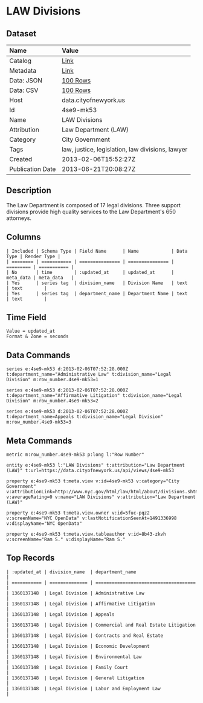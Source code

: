 # LAW Divisions

## Dataset

| Name | Value |
| :--- | :---- |
| Catalog | [Link](https://catalog.data.gov/dataset/law-divisions-f6364) |
| Metadata | [Link](https://data.cityofnewyork.us/api/views/4se9-mk53) |
| Data: JSON | [100 Rows](https://data.cityofnewyork.us/api/views/4se9-mk53/rows.json?max_rows=100) |
| Data: CSV | [100 Rows](https://data.cityofnewyork.us/api/views/4se9-mk53/rows.csv?max_rows=100) |
| Host | data.cityofnewyork.us |
| Id | 4se9-mk53 |
| Name | LAW Divisions |
| Attribution | Law Department (LAW) |
| Category | City Government |
| Tags | law, justice, legislation, law divisions, lawyer |
| Created | 2013-02-06T15:52:27Z |
| Publication Date | 2013-06-21T20:08:27Z |

## Description

The Law Department is composed of 17 legal divisions. Three support divisions provide high quality services to the Law Department's 650 attorneys.

## Columns

```ls
| Included | Schema Type | Field Name      | Name            | Data Type | Render Type |
| ======== | =========== | =============== | =============== | ========= | =========== |
| No       | time        | :updated_at     | updated_at      | meta_data | meta_data   |
| Yes      | series tag  | division_name   | Division Name   | text      | text        |
| Yes      | series tag  | department_name | Department Name | text      | text        |
```

## Time Field

```ls
Value = updated_at
Format & Zone = seconds
```

## Data Commands

```ls
series e:4se9-mk53 d:2013-02-06T07:52:28.000Z t:department_name="Administrative Law" t:division_name="Legal Division" m:row_number.4se9-mk53=1

series e:4se9-mk53 d:2013-02-06T07:52:28.000Z t:department_name="Affirmative Litigation" t:division_name="Legal Division" m:row_number.4se9-mk53=2

series e:4se9-mk53 d:2013-02-06T07:52:28.000Z t:department_name=Appeals t:division_name="Legal Division" m:row_number.4se9-mk53=3
```

## Meta Commands

```ls
metric m:row_number.4se9-mk53 p:long l:"Row Number"

entity e:4se9-mk53 l:"LAW Divisions" t:attribution="Law Department (LAW)" t:url=https://data.cityofnewyork.us/api/views/4se9-mk53

property e:4se9-mk53 t:meta.view v:id=4se9-mk53 v:category="City Government" v:attributionLink=http://www.nyc.gov/html/law/html/about/divisions.shtml v:averageRating=0 v:name="LAW Divisions" v:attribution="Law Department (LAW)"

property e:4se9-mk53 t:meta.view.owner v:id=5fuc-pqz2 v:screenName="NYC OpenData" v:lastNotificationSeenAt=1491336998 v:displayName="NYC OpenData"

property e:4se9-mk53 t:meta.view.tableauthor v:id=8b43-zkvh v:screenName="Ram S." v:displayName="Ram S."
```

## Top Records

```ls
| :updated_at | division_name  | department_name                       | 
| =========== | ============== | ===================================== | 
| 1360137148  | Legal Division | Administrative Law                    | 
| 1360137148  | Legal Division | Affirmative Litigation                | 
| 1360137148  | Legal Division | Appeals                               | 
| 1360137148  | Legal Division | Commercial and Real Estate Litigation | 
| 1360137148  | Legal Division | Contracts and Real Estate             | 
| 1360137148  | Legal Division | Economic Development                  | 
| 1360137148  | Legal Division | Environmental Law                     | 
| 1360137148  | Legal Division | Family Court                          | 
| 1360137148  | Legal Division | General Litigation                    | 
| 1360137148  | Legal Division | Labor and Employment Law              | 
```